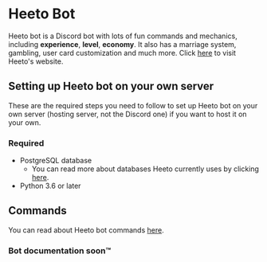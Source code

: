 # Heeto Bot
Heeto bot is a Discord bot with lots of fun commands and mechanics, including **experience**, **level**, **economy**. It also has a marriage system, gambling, user card customization and much more. Click [here](http://heetobot.com) to visit Heeto's website.

## Setting up Heeto bot on your own server
These are the required steps you need to follow to set up Heeto bot on your own server (hosting server, not the Discord one) if you want to host it on your own.

### Required
- PostgreSQL database
    - You can read more about databases Heeto currently uses by clicking [here](https://github.com/Haato3o/Heeto-Bot/tree/master/Libs/Database).
- Python 3.6 or later

## Commands

You can read about Heeto bot commands [here](http://heetobot.com/commands).

### Bot documentation soon:tm: